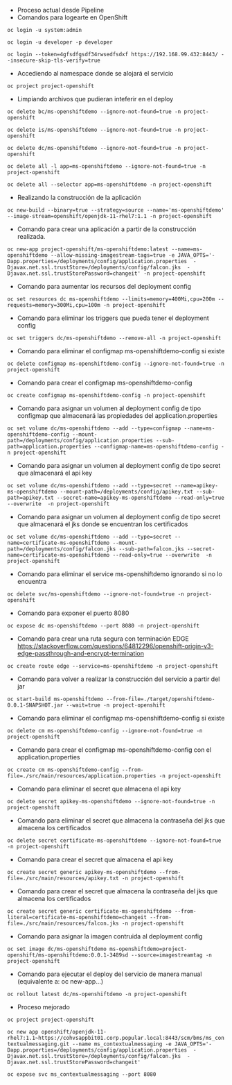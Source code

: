 * Proceso actual desde Pipeline
* Comandos para logearte en OpenShift

`oc login -u system:admin`

`oc login -u developer -p developer`

`oc login --token=4gfsdfgsdf34rwsedfsdxf https://192.168.99.432:8443/ --insecure-skip-tls-verify=true`

* Accediendo al namespace donde se alojará el servicio

`oc project project-openshift` 

* Limpiando archivos que pudieran inteferir en el deploy

`oc delete bc/ms-openshiftdemo --ignore-not-found=true -n project-openshift`

`oc delete is/ms-openshiftdemo --ignore-not-found=true -n project-openshift`

`oc delete dc/ms-openshiftdemo --ignore-not-found=true -n project-openshift`

`oc delete all -l app=ms-openshiftdemo --ignore-not-found=true -n project-openshift`

`oc delete all --selector app=ms-openshiftdemo -n project-openshift`

* Realizando la construcción de la aplicación

`oc new-build --binary=true --strategy=source --name='ms-openshiftdemo' --image-stream=openshift/openjdk-11-rhel7:1.1 -n project-openshift`

* Comando para crear una aplicación a partir de la construcción realizada.

`oc new-app project-openshift/ms-openshiftdemo:latest --name=ms-openshiftdemo --allow-missing-imagestream-tags=true -e JAVA_OPTS='-Dapp.properties=/deployments/config/application.properties  -Djavax.net.ssl.trustStore=/deployments/config/falcon.jks  -Djavax.net.ssl.trustStorePassword=changeit' -n project-openshift`

* Comando para aumentar los recursos del deployment config

`oc set resources dc ms-openshiftdemo --limits=memory=400Mi,cpu=200m --requests=memory=300Mi,cpu=100m -n project-openshift`

* Comando para eliminar los triggers que pueda tener el deployment config

`oc set triggers dc/ms-openshiftdemo --remove-all -n project-openshift`

* Comando para eliminar el configmap ms-openshiftdemo-config si existe

`oc delete configmap ms-openshiftdemo-config --ignore-not-found=true -n project-openshift`

* Comando para crear el configmap ms-openshiftdemo-config

`oc create configmap ms-openshiftdemo-config -n project-openshift`
* Comando para asignar un volumen al deployment config de tipo configmap que almacenará las propiedades del application.properties

`oc set volume dc/ms-openshiftdemo --add --type=configmap --name=ms-openshiftdemo-config --mount-path=/deployments/config/application.properties --sub-path=application.properties --configmap-name=ms-openshiftdemo-config -n project-openshift`

* Comando para asignar un volumen al deployment config de tipo secret que almacenará el api key

`oc set volume dc/ms-openshiftdemo --add --type=secret --name=apikey-ms-openshiftdemo --mount-path=/deployments/config/apikey.txt --sub-path=apikey.txt --secret-name=apikey-ms-openshiftdemo --read-only=true --overwrite  -n project-openshift`

* Comando para asignar un volumen al deployment config de tipo secret que almacenará el jks donde se encuentran los certificados

`oc set volume dc/ms-openshiftdemo --add --type=secret --name=certificate-ms-openshiftdemo --mount-path=/deployments/config/falcon.jks --sub-path=falcon.jks --secret-name=certificate-ms-openshiftdemo --read-only=true --overwrite  -n project-openshift`

* Comando para eliminar el service ms-openshiftdemo ignorando si no lo encuentra

`oc delete svc/ms-openshiftdemo --ignore-not-found=true -n project-openshift`

* Comando para exponer el puerto 8080

`oc expose dc ms-openshiftdemo --port 8080 -n project-openshift`

* Comando para crear una ruta segura con terminación EDGE https://stackoverflow.com/questions/64812296/openshift-origin-v3-edge-passthrough-and-encrypt-termination

`oc create route edge --service=ms-openshiftdemo -n project-openshift`


* Comando para volver a realizar la construcción del servicio a partir del jar

`oc start-build ms-openshiftdemo --from-file=./target/openshiftdemo-0.0.1-SNAPSHOT.jar --wait=true -n project-openshift`


* Comando para eliminar el configmap ms-openshiftdemo-config si existe

`oc delete cm ms-openshiftdemo-config --ignore-not-found=true -n project-openshift`

* Comando para crear el configmap ms-openshiftdemo-config con el application.properties

`oc create cm ms-openshiftdemo-config --from-file=./src/main/resources/application.properties -n project-openshift`

* Comando para eliminar el secret que almacena el api key

`oc delete secret apikey-ms-openshiftdemo --ignore-not-found=true -n project-openshift`

* Comando para eliminar el secret que almacena la contraseña del jks que almacena los certificados

`oc delete secret certificate-ms-openshiftdemo --ignore-not-found=true -n project-openshift`

* Comando para crear el secret que almacena el api key

`oc create secret generic apikey-ms-openshiftdemo --from-file=./src/main/resources/apikey.txt -n project-openshift`

* Comando para crear el secret que almacena la contraseña del jks que almacena los certificados

`oc create secret generic certificate-ms-openshiftdemo --from-literal=certificate-ms-openshiftdemo=changeit --from-file=./src/main/resources/falcon.jks -n project-openshift`

* Comando para asignar la imagen contruida al deployment config

`oc set image dc/ms-openshiftdemo ms-openshiftdemo=project-openshift/ms-openshiftdemo:0.0.1-3489sd --source=imagestreamtag -n project-openshift`

* Comando para ejecutar el deploy del servicio de manera manual (equivalente a: oc new-app...)

`oc rollout latest dc/ms-openshiftdemo -n project-openshift`


* Proceso mejorado

`oc project project-openshift`

`oc new app openshift/openjdk-11-rhel7:1.1~https://cohvsappbit01.corp.popular.local:8443/scm/bms/ms_contextualmessaging.git --name ms_contextualmessaging -e JAVA_OPTS='-Dapp.properties=/deployments/config/application.properties  -Djavax.net.ssl.trustStore=/deployments/config/falcon.jks  -Djavax.net.ssl.trustStorePassword=changeit'`

`oc expose svc ms_contextualmessaging --port 8080`
